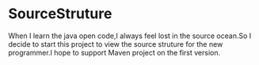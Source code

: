 # SourceStruture
When I learn the java open code,I always feel lost in the source ocean.So I decide to start this project to  view the source struture for the new programmer.I hope to support Maven project on the first version. 
